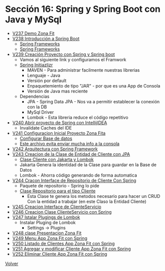 # Sección 16: Spring y Spring Boot con Java y MySql
* [V237 Demo Zona Fit](V237_Demo_Zona_Fit/Docs/Arquitectura.jpg)
* [V238 Introducción a Spring Boot](V238_Introduccion_a_Spring_y_Spring_Boot/Docs/)
    * [Spring Frameworks](V238_Introduccion_a_Spring_y_Spring_Boot/Docs/introduccion_Spring.jpg)
    * [Spring Frameworks](V238_Introduccion_a_Spring_y_Spring_Boot/Docs/spring-boot.jpg)
* [V239 Creación Proyecto con Spring y Spring boot](V239_Creación_Proyecto_con_Spring_y_Spring_Boot)
    - Vamos al siguiente link y configuramos el Framwork
    * [Spring Initiazlizr](https://start.spring.io/)
        - MAVEN - Para administrar facilmente nuestras librerias
        - Lenguaje - Java
        - Versión por default
        - Enpaquetemiento de tipo "JAR" - por que es una App de Consola
        - Versión de Java mas reciente
    * Dependencias
        - JPA - Spring Data JPA - Nos va a permitir establecer la conexión con la DB
        - MySql Driver
        - Lombok - Esta libreria reduce el código repetitivo
* [V240 Abrir proyecto de Spring con IntellijIDEA]()
    * Invalidate Caches del IDE
* [V241 Configuracion Inicial Proyecto Zona Fita](V241_Configuracion_Inicial_Proyecto_Zona_Fita)
    - [Configurar Base de datos](V241_Configuracion_Inicial_Proyecto_Zona_Fita/src/main/resources/application.properties)
    - [Este archivo evita enviar mucha info a la consola](V241_Configuracion_Inicial_Proyecto_Zona_Fita/src/main/resources/logback-spring.xml)
* [V242 Arquitectura con Spring Framework]()
* [V243 Creacion de la Clase de Entidad de Cliente con JPA](V243_Creacion_de_la_Clase_de_Entidad_de_Cliente_con_JPA)
    * [Clase Cliente con Jakarta y Lombok](V243_Creacion_de_la_Clase_de_Entidad_de_Cliente_con_JPA/src/main/java/gm/zona_fit/modelo/Cliente.java)
    - Jakarta Genera la identidad de la Clase para guardar en la Base de Datos
    - Lombok - Ahorra código generando de forma automatica
* [V244 Cracon Interface de Repositorio de Cliente Con Spring](V244_Cracon_Interface_de_Repositorio_de_Cliente_Con_Spring/src/main/java/gm/zona_fit/repositorio/ClienteRepositorio.java)
    - Paquete de repositorio - Spring lo pide
    * [Clase Repositorio para el tipo Cliente](V244_Cracon_Interface_de_Repositorio_de_Cliente_Con_Spring/src/main/java/gm/zona_fit/repositorio/ClienteRepositorio.java)
        - Esta Clase te genera los metodos necesario para hacer un CRUD
            Con la entidad a trabajar (en este Claso la Entidad Cliente)
* [V245 Creacion Interface de ClienteServicio](V245_Creacion_Interface_de_ClienteServicio/src/main/java/gm/zona_fit/servicio/IClienteServicio.java)
* [V246 Creacion Clase ClienteServicio con Spring](V246_Creacion_Clase_ClineteServicio_con_Spring/src/main/java/gm/zona_fit/servicio/ClienteServicio.java)
* [V247 Istalar Plugings de Lombok]()
    - Instalar Pluging de Lombok
        - Settings -> Plugins
* [V248 clase Presentacion Zona Fit](V248_clase_Presentacion_Zona_Fit/src/main/java/gm/zona_fit/ZonaFitApplication.java)
* [V249 Menu App Zona Fit con Spring](V249_Menu_App_Zona_Fit_con_Spring/src/main/java/gm/zona_fit/ZonaFitApplication.java)
* [V250 Listado de Clientes App Zona Fit con Spring](V250_Listado_de_Clientes_App_Zona_Fit_con_Spring/src/main/java/gm/zona_fit/ZonaFitApplication.java)
* [V251 Agregar y modificar Cliente App Zona Fit con Spring](V251_Agregar_y_modificar_Cliente_App_Zona_Fit_con_Spring/src/main/java/gm/zona_fit/ZonaFitApplication.java)
* [V252 Eliminar Cliente App Zona Fit con Spring](V252_Eliminar_Cliente_App_Zona_Fit_con_Spring/src/main/java/gm/zona_fit/ZonaFitApplication.java)

[Volver](../)